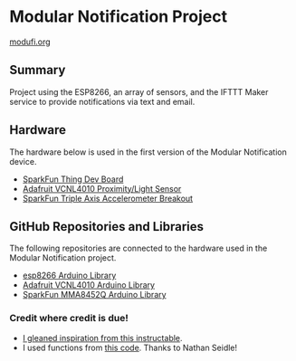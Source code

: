 # Modular Notification Project

[modufi.org](https://modufi.org/)
## Summary
Project using the ESP8266, an array of sensors, and the IFTTT Maker service to provide notifications via text and email.

## Hardware
The hardware below is used in the first version of the Modular Notification device. 
* [SparkFun Thing Dev Board](https://www.sparkfun.com/products/13711)
* [Adafruit VCNL4010 Proximity/Light Sensor](https://www.adafruit.com/product/466)
* [SparkFun Triple Axis Accelerometer Breakout](https://www.sparkfun.com/products/12756)

## GitHub Repositories and Libraries
The following repositories are connected to the hardware used in the Modular Notification project. 
* [esp8266 Arduino Library](https://github.com/esp8266/Arduino)
* [Adafruit VCNL4010 Arduino Library](https://github.com/adafruit/Adafruit_VCNL4010)
* [SparkFun MMA8452Q Arduino Library](https://github.com/sparkfun/SparkFun_MMA8452Q_Arduino_Library/tree/V_1.1.0)

### Credit where credit is due! 
* [I gleaned inspiration from this instructable](http://www.instructables.com/id/ESP8266-to-IFTTT-Using-Arduino-IDE/).
* I used functions from [this code](https://github.com/sparkfun/MMA8452_Accelerometer/tree/master/Firmware/MMA842Q%20Sketches). Thanks to   Nathan Seidle!
